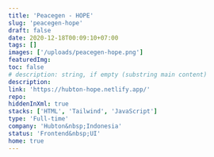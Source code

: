 ```yaml
---
title: 'Peacegen - HOPE'
slug: 'peacegen-hope'
draft: false
date: 2020-12-18T00:09:10+07:00
tags: []
images: ['/uploads/peacegen-hope.png']
featuredImg:
toc: false
# description: string, if empty (substring main content)
description:
link: 'https://hubton-hope.netlify.app/'
repo:
hiddenInXml: true
stacks: ['HTML', 'Tailwind', 'JavaScript']
type: 'Full-time'
company: 'Hubton&nbsp;Indonesia'
status: 'Frontend&nbsp;UI'
home: true
---
```

